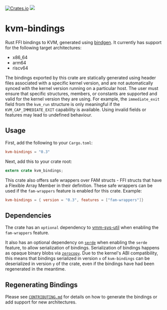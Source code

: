 [![Crates.io](https://img.shields.io/crates/v/kvm-bindings.svg)](https://crates.io/crates/kvm-bindings)
![](https://img.shields.io/crates/l/kvm-bindings.svg)
# kvm-bindings
Rust FFI bindings to KVM, generated using
[bindgen](https://crates.io/crates/bindgen). It currently has support for the
following target architectures:
- x86_64
- arm64
- riscv64

The bindings exported by this crate are statically generated using header files
associated with a specific kernel version, and are not automatically synced with
the kernel version running on a particular host. The user must ensure that
specific structures, members, or constants are supported and valid for the
kernel version they are using. For example, the `immediate_exit` field from the
`kvm_run` structure is only meaningful if the `KVM_CAP_IMMEDIATE_EXIT`
capability is available. Using invalid fields or features may lead to undefined
behaviour.

## Usage
First, add the following to your `Cargo.toml`:
```toml
kvm-bindings = "0.3"
```
Next, add this to your crate root:
```rust
extern crate kvm_bindings;
```

This crate also offers safe wrappers over FAM structs - FFI structs that have
a Flexible Array Member in their definition.
These safe wrappers can be used if the `fam-wrappers` feature is enabled for
this crate. Example:
```toml
kvm-bindings = { version = "0.3", features = ["fam-wrappers"]}
```

## Dependencies
The crate has an `optional` dependency to
[vmm-sys-util](https://crates.io/crates/vmm-sys-util) when enabling the
`fam-wrappers` feature.

It also has an optional dependency on [`serde`](serde.rs) when enabling the 
`serde` feature, to allow serialization of bindings. Serialization of
bindings happens as opaque binary blobs via [`zerocopy`](https://google.github.io/comprehensive-rust/bare-metal/useful-crates/zerocopy.html).
Due to the kernel's ABI compatibility, this means that bindings serialized
in version `x` of `kvm-bindings` can be deserialized in version `y` of the
crate, even if the bindings have had been regenerated in the meantime.

## Regenerating Bindings

Please see [`CONTRIBUTING.md`](CONTRIBUTING.md) for details on how to generate the bindings
or add support for new architectures.